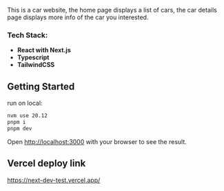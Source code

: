 This is a car website, the home page displays a list of cars, the car details page displays more info of the car you interested.

### Tech Stack:

- **React with Next.js**
- **Typescript**
- **TailwindCSS**

## Getting Started

run on local:

```bash
nvm use 20.12
pnpm i
pnpm dev
```

Open [http://localhost:3000](http://localhost:3000) with your browser to see the result.

## Vercel deploy link

https://next-dev-test.vercel.app/
